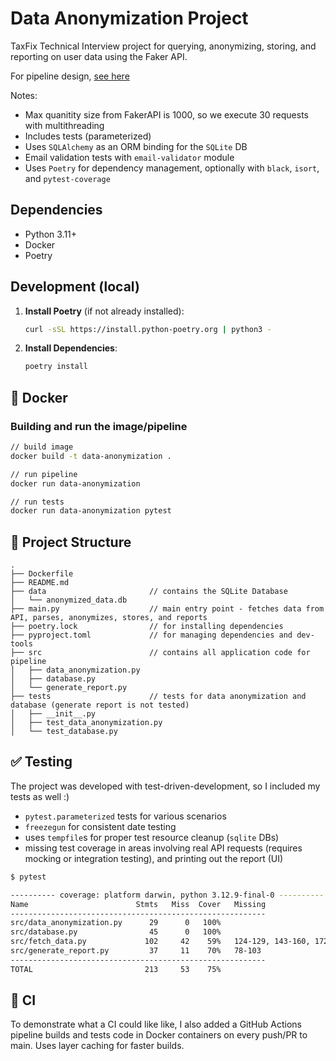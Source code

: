 # Data Anonymization Project

TaxFix Technical Interview project for querying, anonymizing, storing, and reporting on user data using the Faker API.

For pipeline design, [see here](pipeline.md)

Notes: 
- Max quanitity size from FakerAPI is 1000, so we execute 30 requests with multithreading
- Includes tests (parameterized)
- Uses `SQLAlchemy` as an ORM binding for the `SQLite` DB
- Email validation tests with `email-validator` module
- Uses `Poetry` for dependency management, optionally with `black`, `isort`, and `pytest-coverage`

## Dependencies

- Python 3.11+
- Docker
- Poetry

## Development (local)

1. **Install Poetry** (if not already installed):
   ```bash
   curl -sSL https://install.python-poetry.org | python3 -
   ```

2. **Install Dependencies**:
   ```bash
   poetry install
   ```

## 🐳 Docker

### Building and run the image/pipeline

```bash
// build image
docker build -t data-anonymization .

// run pipeline
docker run data-anonymization

// run tests
docker run data-anonymization pytest
```

## 📁 Project Structure

```
.
├── Dockerfile
├── README.md
├── data                       // contains the SQLite Database
│   └── anonymized_data.db
├── main.py                    // main entry point - fetches data from API, parses, anonymizes, stores, and reports
├── poetry.lock                // for installing dependencies
├── pyproject.toml             // for managing dependencies and dev-tools
├── src                        // contains all application code for pipeline
│   ├── data_anonymization.py
│   ├── database.py
│   └── generate_report.py
├── tests                      // tests for data anonymization and database (generate report is not tested)
│   ├── __init__.py
│   ├── test_data_anonymization.py
│   └── test_database.py
```

## ✅ Testing

The project was developed with test-driven-development, so I included my tests as well :)

- `pytest.parameterized` tests for various scenarios
- `freezegun` for consistent date testing
- uses `tempfile`s for proper test resource cleanup (`sqlite` DBs)
- missing test coverage in areas involving real API requests (requires mocking or integration testing), and printing out the report (UI)

```bash
$ pytest

---------- coverage: platform darwin, python 3.12.9-final-0 ----------
Name                        Stmts   Miss  Cover   Missing
---------------------------------------------------------
src/data_anonymization.py      29      0   100%
src/database.py                45      0   100%
src/fetch_data.py             102     42    59%   124-129, 143-160, 172-199
src/generate_report.py         37     11    70%   78-103
---------------------------------------------------------
TOTAL                         213     53    75%
```

## 🔄 CI

To demonstrate what a CI could like like, I also added a GitHub Actions pipeline builds and tests code in Docker containers on every push/PR to main. Uses layer caching for faster builds.
